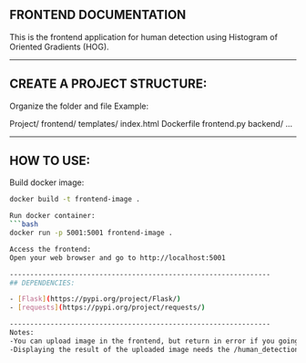 ## FRONTEND DOCUMENTATION

This is the frontend application for human detection using Histogram of Oriented Gradients (HOG).

----------------------------------------------------------------
## CREATE A PROJECT STRUCTURE:

Organize the folder and file
Example:

Project/
	frontend/
		templates/
			index.html
		Dockerfile
		frontend.py
	backend/
	       ...

----------------------------------------------------------------
## HOW TO USE:

Build docker image:
```bash
docker build -t frontend-image .

Run docker container:
```bash
docker run -p 5001:5001 frontend-image .

Access the frontend:
Open your web browser and go to http://localhost:5001

----------------------------------------------------------------
## DEPENDENCIES:

- [Flask](https://pypi.org/project/Flask/)
- [requests](https://pypi.org/project/requests/)

----------------------------------------------------------------
Notes:
-You can upload image in the frontend, but return in error if you going to submit, for the reason that you can only access the GET request method which only retrieve the data.
-Displaying the result of the uploaded image needs the /human_detection endpoint of backend to process the image and return to frontend to displayed. 




 
